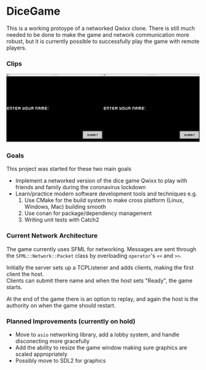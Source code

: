 # DiceGame

This is a working protoype of a networked Qwixx clone.  There is still much needed
to be done to make the game and network communication more robust, but it is 
currently possible to successfully play the game with remote players.

### Clips
![](clips/demo1.gif)

### Goals
This project was started for these two main goals

- Implement a networked version of the dice game Qwixx to play
with friends and family during the coronavirus lockdown
- Learn/practice modern software development tools and techniques e.g.
  1. Use CMake for the build system to make cross platform (Linux, Windows, Mac) building smooth
  2. Use conan for package/dependency management
  3. Writing unit tests with Catch2

### Current Network Architecture
The game currently uses SFML for networking.  Messages are sent through the `SFML::Network::Packet` class
by overloading `operator`'s `<<` and `>>`. 

Initially the server
sets up a TCPListener and adds clients, making the first client the host.  
Clients can submit there name and when the host sets "Ready", the game starts.


At the end of the game there is an option to replay, and again the host is the 
authority on when the game should restart.

### Planned Improvements (currently on hold)
- Move to `asio` networking library, add a lobby system, and handle disconecting more gracefully
- Add the ability to resize the game window making sure graphics are scaled appropriately
- Possibly move to SDL2 for graphics





